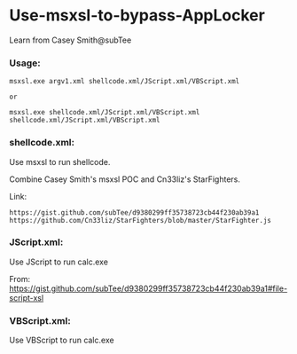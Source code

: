 # Use-msxsl-to-bypass-AppLocker

Learn from Casey Smith@subTee

### Usage:

	msxsl.exe argv1.xml shellcode.xml/JScript.xml/VBScript.xml
	
	or
	
	msxsl.exe shellcode.xml/JScript.xml/VBScript.xml shellcode.xml/JScript.xml/VBScript.xml

### shellcode.xml:

Use msxsl to run shellcode.

Combine Casey Smith's msxsl POC and Cn33liz's StarFighters.

Link:

	https://gist.github.com/subTee/d9380299ff35738723cb44f230ab39a1   
	https://github.com/Cn33liz/StarFighters/blob/master/StarFighter.js

### JScript.xml:

Use JScript to run calc.exe

From: https://gist.github.com/subTee/d9380299ff35738723cb44f230ab39a1#file-script-xsl

### VBScript.xml:

Use VBScript to run calc.exe


